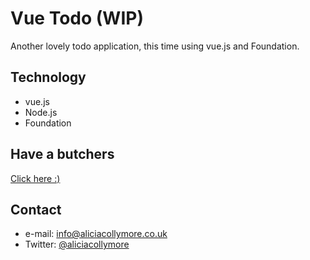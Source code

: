 Vue Todo (WIP)
======

Another lovely todo application, this time using vue.js and Foundation.

## Technology
* vue.js
* Node.js
* Foundation

## Have a butchers
[Click here :)](http://leesh22.github.io/vue-todo)


## Contact
* e-mail: info@aliciacollymore.co.uk
* Twitter: [@aliciacollymore](https://twitter.com/aliciacollymore "aliciacollymore on twitter")
